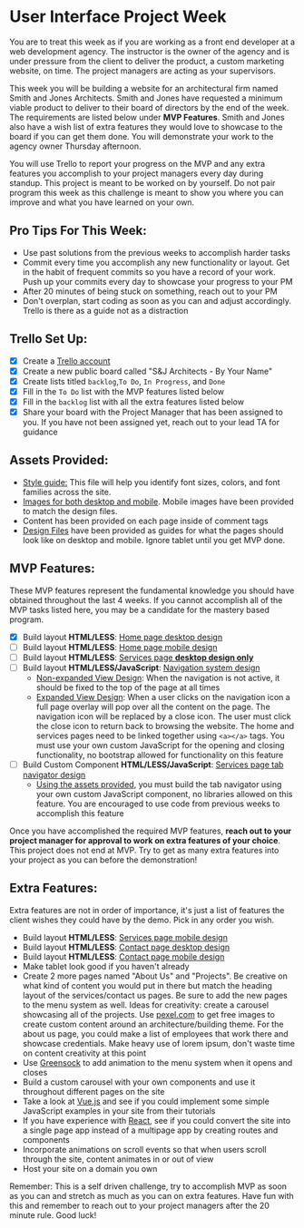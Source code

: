 # User Interface Project Week
You are to treat this week as if you are working as a front end developer at a web development agency. The instructor is the owner of the agency and is under pressure from the client to deliver the product, a custom marketing website, on time. The project managers are acting as your supervisors.  

This week you will be building a website for an architectural firm named Smith and Jones Architects.  Smith and Jones have requested a minimum viable product to deliver to their board of directors by the end of the week.  The requirements are listed below under **MVP Features**.  Smith and Jones also have a wish list of extra features they would love to showcase to the board if you can get them done.  You will demonstrate your work to the agency owner Thursday afternoon.  

You will use Trello to report your progress on the MVP and any extra features you accomplish to your project managers every day during standup. This project is meant to be worked on by yourself.  Do not pair program this week as this challenge is meant to show you where you can improve and what you have learned on your own.

## Pro Tips For This Week:
- Use past solutions from the previous weeks to accomplish harder tasks
- Commit every time you accomplish any new functionality or layout. Get in the habit of frequent commits so you have a record of your work.  Push up your commits every day to showcase your progress to your PM
- After 20 minutes of being stuck on something, reach out to your PM
- Don't overplan, start coding as soon as you can and adjust accordingly.  Trello is there as a guide not as a distraction

## Trello Set Up:
* [x] Create a [Trello account](https://trello.com/)
* [x] Create a new public board called "S&J Architects - By Your Name"
* [x] Create lists titled ```backlog```,```To Do```, ```In Progress```, and ```Done```
* [x] Fill in the ```To Do``` list with the MVP features listed below
* [x] Fill in the ```backlog``` list with all the extra features listed below
* [x] Share your board with the Project Manager that has been assigned to you.  If you have not been assigned yet, reach out to your lead TA for guidance

## Assets Provided:
* [Style guide:](/DesignFiles/style-guide.md) This file will help you identify font sizes, colors, and font families across the site.
* [Images for both desktop and mobile](/img).  Mobile images have been provided to match the design files.
* Content has been provided on each page inside of comment tags
* [Design Files](/DesignFiles) have been provided as guides for what the pages should look like on desktop and mobile.  Ignore tablet until you get MVP done.

## MVP Features:
These MVP features represent the fundamental knowledge you should have obtained throughout the last 4 weeks.  If you cannot accomplish all of the MVP tasks listed here, you may be a candidate for the mastery based program.
* [x] Build layout **HTML/LESS**: [Home page desktop design](/DesignFiles/Home/home-desktop.png)
* [ ] Build layout **HTML/LESS**: [Home page mobile design](/DesignFiles/Home/home-mobile.png)
* [ ] Build layout **HTML/LESS**: [Services page **desktop design only**](/DesignFiles/Services/services-desktop.png)
* [ ] Build layout **HTML/LESS/JavaScript**: [Navigation system design](DesignFiles/Navigation)
	* [Non-expanded View Design](DesignFiles/Navigation/non-expanded/non-expanded.png): When the navigation is not active, it should be fixed to the top of the page at all times
	* [Expanded View Design](DesignFiles/Navigation/expanded): When a user clicks on the navigation icon a full page overlay will pop over all the content on the page. The navigation icon will be replaced by a close icon. The user must click the close icon to return back to browsing the website. The home and services pages need to be linked together using `<a></a>` tags. You must use your own custom JavaScript for the opening and closing functionality, no bootstrap allowed for functionality on this feature
* [ ] Build Custom Component **HTML/LESS/JavaScript**: [Services page tab navigator design](/DesignFiles/Services/tabs)
	* [Using the assets provided](/img/services), you must build the tab navigator using your own custom JavaScript component, no libraries allowed on this feature. You are encouraged to use code from previous weeks to accomplish this feature

Once you have accomplished the required MVP features, **reach out to your project manager for approval to work on extra features of your choice**.  This project does not end at MVP.  Try to get as many extra features into your project as you can before the demonstration!

## Extra Features:
Extra features are not in order of importance, it's just a list of features the client wishes they could have by the demo.  Pick in any order you wish.
* Build layout **HTML/LESS**: [Services page mobile design](/DesignFiles/Services/services-mobile.png)
* Build layout **HTML/LESS**: [Contact page desktop design](/DesignFiles/Contact/contact-desktop.png)
* Build layout **HTML/LESS**: [Contact page mobile design](/DesignFiles/Contact/contact-mobile.png)
* Make tablet look good if you haven't already
* Create 2 more pages named "About Us" and "Projects".  Be creative on what kind of content you would put in there but match the heading layout of the services/contact us pages.  Be sure to add the new pages to the menu system as well.  Ideas for creativity: create a carousel showcasing all of the projects.  Use [pexel.com](https://www.pexels.com/) to get free images to create custom content around an architecture/building theme.  For the about us page, you could make a list of employees that work there and showcase credentials.  Make heavy use of lorem ipsum, don't waste time on content creativity at this point
* Use [Greensock](https://greensock.com/gsap) to add animation to the menu system when it opens and closes
* Build a custom carousel with your own components and use it throughout different pages on the site
* Take a look at [Vue.js](https://vuejs.org/v2/guide/) and see if you could implement some simple JavaScript examples in your site from their tutorials
* If you have experience with [React](https://reactjs.org/tutorial/tutorial.html), see if you could convert the site into a single page app instead of a multipage app by creating routes and components
* Incorporate animations on scroll events so that when users scroll through the site, content animates in or out of view
* Host your site on a domain you own

Remember: This is a self driven challenge, try to accomplish MVP as soon as you can and stretch as much as you can on extra features.  Have fun with this and remember to reach out to your project managers after the 20 minute rule.  Good luck!